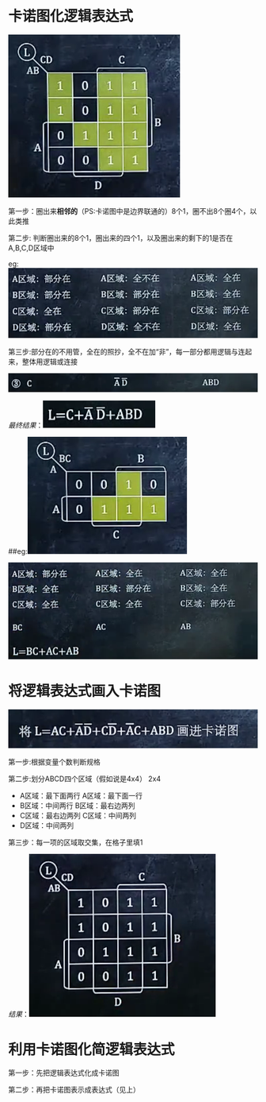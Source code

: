  # 卡诺图化逻辑表达式

![03-01](img/03-01.PNG)

第一步：圈出来**相邻的**（PS:卡诺图中是边界联通的）8个1，圈不出8个圈4个，以此类推

第二步:   判断圈出来的8个1，圈出来的四个1，以及圈出来的剩下的1是否在A,B,C,D区域中

eg:![](img/03-02.PNG)



第三步:部分在的不用管，全在的照抄，全不在加“非”，每一部分都用逻辑与连起来，整体用逻辑或连接

![](img/03-03.PNG)

*最终结果*：![](img/03-04.PNG)



##eg:![](img/03-05.PNG)

![](img/03-06.PNG)

# 将逻辑表达式画入卡诺图

![](img/03-07.PNG)

第一步:根据变量个数判断规格

第二步:划分ABCD四个区域（假如说是4x4）		2x4

- A区域：最下面两行						A区域：最下面一行
- B区域：中间两行                                                  B区域：最右边两列
- C区域：最右边两列                                              C区域：中间两列
- D区域：中间两列

第三步：每一项的区域取交集，在格子里填1

*结果*：![](img/03-08.PNG)



# 利用卡诺图化简逻辑表达式

第一步：先把逻辑表达式化成卡诺图

第二步：再把卡诺图表示成表达式（见上）

